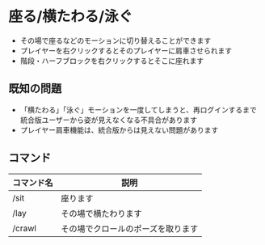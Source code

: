 # 座る/横たわる/泳ぐ

- その場で座るなどのモーションに切り替えることができます
- プレイヤーを右クリックするとそのプレイヤーに肩車させられます
- 階段・ハーフブロックを右クリックするとそこに座れます

## 既知の問題

- 「横たわる」「泳ぐ」モーションを一度してしまうと、再ログインするまで統合版ユーザーから姿が見えなくなる不具合があります
- プレイヤー肩車機能は、統合版からは見えない問題があります

## コマンド

|コマンド名|説明                              |
|----------|----------------------------------|
|/sit      |座ります                          |
|/lay      |その場で横たわります              |
|/crawl    |その場でクロールのポーズを取ります|
